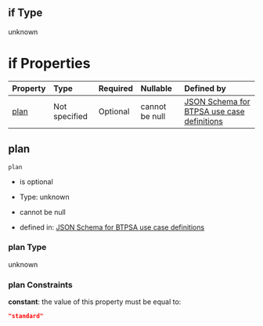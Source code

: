 ## if Type

unknown

# if Properties

| Property      | Type          | Required | Nullable       | Defined by                                                                                                                                                                                                                                  |
| :------------ | :------------ | :------- | :------------- | :------------------------------------------------------------------------------------------------------------------------------------------------------------------------------------------------------------------------------------------ |
| [plan](#plan) | Not specified | Optional | cannot be null | [JSON Schema for BTPSA use case definitions](btpsa-usecase-properties-services-items-allof-1-then-allof-21-then-allof-1-if-properties-plan.md "undefined#/properties/services/items/allOf/1/then/allOf/21/then/allOf/1/if/properties/plan") |

## plan



`plan`

*   is optional

*   Type: unknown

*   cannot be null

*   defined in: [JSON Schema for BTPSA use case definitions](btpsa-usecase-properties-services-items-allof-1-then-allof-21-then-allof-1-if-properties-plan.md "undefined#/properties/services/items/allOf/1/then/allOf/21/then/allOf/1/if/properties/plan")

### plan Type

unknown

### plan Constraints

**constant**: the value of this property must be equal to:

```json
"standard"
```

